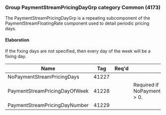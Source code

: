 ### Group PaymentStreamPricingDayGrp category Common (4173)

The PaymentStreamPricingDayGrp is a repeating subcomponent of the PaymentStreamFloatingRate component used to detail periodic pricing days.

#### Elaboration

If the fixing days are not specified, then every day of the week will be a fixing day.

| Name                          | Tag   | Req'd | Documentation                                      |
|-------------------------------|-------|----------|----------------------------------------------------|
| NoPaymentStreamPricingDays    | 41227 |       |                                                    |
| PaymentStreamPricingDayOfWeek | 41228 |       | Required if NoPaymentStreamPricingDays(41227) > 0. |
| PaymentStreamPricingDayNumber | 41229 |       |                                                    |

